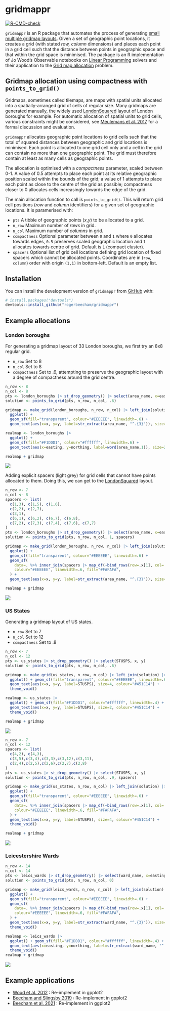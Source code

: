 
# gridmappr

<!-- badges: start -->

[![R-CMD-check](https://github.com/rogerbeecham/gridmappr/actions/workflows/R-CMD-check.yaml/badge.svg)](https://github.com/rogerbeecham/gridmappr/actions/workflows/R-CMD-check.yaml)
<!-- badges: end -->

`gridmappr` is an R package that automates the process of generating
[small multiple gridmap layouts](https://www.gicentre.net/smwg). Given a
set of geographic point locations, it creates a grid (with stated *row,
column* dimensions) and places each point in a grid cell such that the
distance between points in geographic space and that within the grid
space is minimised. The package is an R implementation of Jo Wood’s
Observable notebooks on [Linear
Programming](https://observablehq.com/@jwolondon/hello-linear-programming)
solvers and their application to the [Grid map
allocation](https://observablehq.com/@jwolondon/gridmap-allocation?collection=@jwolondon/utilities)
problem.

## Gridmap allocation using compactness with `points_to_grid()`

Gridmaps, sometimes called tilemaps, are maps with spatial units
allocated into a spatially-arranged grid of cells of regular size. Many
gridmaps are generated manually, the widely used
[LondonSquared](https://github.com/aftertheflood/londonsquared) layout
of London boroughs for example. For automatic allocation of spatial
units to grid cells, various constraints might be considered, see
[Meulemans et al. 2017](https://www.gicentre.net/smwg) for a formal
discussion and evaluation.

`gridmappr` allocates geographic point locations to grid cells such that
the total of squared distances between geographic and grid locations is
minimised. Each point is allocated to one grid cell only and a cell in
the grid can contain no more than one geographic point. The grid must
therefore contain at least as many cells as geographic points.

The allocation is optimised with a *compactness* parameter, scaled
between 0-1. A value of 0.5 attempts to place each point at its relative
geographic position scaled within the bounds of the grid; a value of 1
attempts to place each point as close to the centre of the grid as
possible; compactness closer to 0 allocates cells increasingly towards
the edge of the grid.

The main allocation function to call is `points_to_grid()`. This will
return grid cell positions (*row* and *column* identifiers) for a given
set of geographic locations. It is paramerised with:

- `pts` A tibble of geographic points (*x*,*y*) to be allocated to a
  grid.
- `n_row` Maximum number of *rows* in grid.
- `n_col` Maximum number of *columns* in grid.
- `compactness` Optional parameter between `0` and `1` where `0`
  allocates towards edges, `0.5` preserves scaled geographic location
  and `1` allocates towards centre of grid. Default is `1` (compact
  cluster).
- `spacers` Optional list of grid cell locations defining grid location
  of fixed spacers which cannot be allocated points. Coordinates are in
  (`row`, `column`) order with origin `(1,1)` in bottom-left. Default is
  an empty list.

## Installation

You can install the development version of `gridmappr` from
[GitHub](https://github.com/) with:

``` r
# install.packages("devtools")
devtools::install_github("rogerbeecham/gridmappr")
```

## Example allocations

### London boroughs

For generating a gridmap layout of 33 London boroughs, we first try an
8x8 regular grid.

- `n_row` Set to 8
- `n_col` Set to 8
- `compactness` Set to .6, attempting to preserve the geographic layout
  with a degree of compactness around the grid centre.

``` r
n_row <- 8
n_col <- 8
pts <- london_boroughs |> st_drop_geometry() |> select(area_name, x=easting, y=northing)
solution <- points_to_grid(pts, n_row, n_col, .6)
```

``` r
gridmap <- make_grid(london_boroughs, n_row, n_col) |> left_join(solution)  |> 
  ggplot() + 
  geom_sf(fill="transparent", colour="#EEEEEE", linewidth=.6) +
  geom_text(aes(x=x, y=y, label=str_extract(area_name, "^.{3}")), size=4, colour="#451C14") 

realmap <- london_boroughs |> 
  ggplot() + 
  geom_sf(fill="#F1DDD1", colour="#ffffff", linewidth=.6) +
  geom_text(aes(x=easting, y=northing, label=word(area_name,1)), size=2, colour="#451C14")

realmap + gridmap
```

![](./man/figures/lb-no-spacers.svg)

Adding explicit spacers (light grey) for grid cells that cannot have
points allocated to them. Doing this, we can get to the
[LondonSquared](https://github.com/aftertheflood/londonsquared) layout.

``` r
n_row <- 7
n_col <- 8
spacers <- list(
  c(1,3), c(1,5), c(1,6),
  c(2,2), c(2,7),
  c(3,1), 
  c(6,1), c(6,2), c(6,7), c(6,8),
  c(7,2), c(7,3), c(7,4), c(7,6), c(7,7)
)
pts <- london_boroughs |> st_drop_geometry() |> select(area_name, x=easting, y=northing)
solution <- points_to_grid(pts, n_row, n_col, 1, spacers)
```

``` r
gridmap <- make_grid(london_boroughs, n_row, n_col) |> left_join(solution)  |> 
  ggplot() + 
  geom_sf(fill="transparent", colour="#EEEEEE", linewidth=.6) +
  geom_sf(
    data=. %>% inner_join(spacers |> map_df(~bind_rows(row=.x[1], col=.x[2]))),
    colour="#EEEEEE", linewidth=.6, fill="#FAFAFA",
  ) +
  geom_text(aes(x=x, y=y, label=str_extract(area_name, "^.{3}")), size=4, colour="#451C14")

realmap + gridmap
```

![](./man/figures/lb-spacers.svg)

### US States

Generating a gridmap layout of US states.

- `n_row` Set to 7
- `n_col` Set to 12
- `compactness` Set to .8

``` r
n_row <- 7
n_col <- 12
pts <- us_states |> st_drop_geometry() |> select(STUSPS, x, y)
solution <- points_to_grid(pts, n_row, n_col, .6)
```

``` r
gridmap <- make_grid(us_states, n_row, n_col) |> left_join(solution) |> 
  ggplot() + geom_sf(fill="transparent", colour="#EEEEEE", linewidth=.6) +
  geom_text(aes(x=x, y=y, label=STUSPS), size=4, colour="#451C14") +
  theme_void()

realmap <- us_states |> 
  ggplot() + geom_sf(fill="#F1DDD1", colour="#ffffff", linewidth=.4) +
  geom_text(aes(x=x, y=y, label=STUSPS), size=2, colour="#451C14") +
  theme_void()

realmap + gridmap
```

![](./man/figures/us-no-spacers.svg)

``` r
n_row <- 7
n_col <- 12
spacers <- list(
  c(4,2), c(4,3),
  c(3,5),c(3,4),c(3,3),c(3,12),c(3,11),
  c(2,4),c(2,5),c(2,6),c(2,7),c(2,8)
)
pts <- us_states |> st_drop_geometry() |> select(STUSPS, x, y)
solution <- points_to_grid(pts, n_row, n_col, .9, spacers)
```

``` r
gridmap <- make_grid(us_states, n_row, n_col) |> left_join(solution) |> 
  ggplot() + 
  geom_sf(fill="transparent", colour="#EEEEEE", linewidth=.6) +
  geom_sf(
    data=. %>% inner_join(spacers |> map_df(~bind_rows(row=.x[1], col=.x[2]))),
    colour="#EEEEEE", linewidth=.6, fill="#FAFAFA",
  ) +
  geom_text(aes(x=x, y=y, label=STUSPS), size=4, colour="#451C14") +
  theme_void()

realmap + gridmap
```

![](./man/figures/us-spacers.svg)

### Leicestershire Wards

``` r
n_row <- 14
n_col <- 14
pts <- leics_wards |> st_drop_geometry() |> select(ward_name, x=easting, y=northing)
solution <- points_to_grid(pts, n_row, n_col, 0)
```

``` r
gridmap <- make_grid(leics_wards, n_row, n_col) |> left_join(solution) |> 
  ggplot() + 
  geom_sf(fill="transparent", colour="#EEEEEE", linewidth=.6) +
  geom_sf(
    data=. %>% inner_join(spacers |> map_df(~bind_rows(row=.x[1], col=.x[2]))),
    colour="#EEEEEE", linewidth=.6, fill="#FAFAFA",
  ) +
  geom_text(aes(x=x, y=y, label=str_extract(ward_name, "^.{3}")), size=4, colour="#451C14") +
  theme_void()

realmap <- leics_wards |> 
  ggplot() + geom_sf(fill="#F1DDD1", colour="#ffffff", linewidth=.4) +
  geom_text(aes(x=easting, y=northing, label=str_extract(ward_name, "^.{3}")), size=2, colour="#451C14") +
  theme_void()
realmap + gridmap
```

![](./man/figures/leics.svg)

## Example applications

- [Wood et al. 2012](https://www.gicentre.net/featuredpapers) :
  Re-implement in gpplot2
- [Beecham and Slingsby
  2019](https://journals.sagepub.com/doi/10.1177/0308518X19850580) :
  Re-implement in gpplot2
- [Beecham et al. 2021](https://eprints.whiterose.ac.uk/172944/) :
  Re-implement in ggplot2
